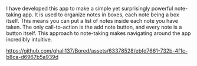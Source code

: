 I have developed this app to make a simple yet surprisingly powerful note-taking app. It is used to organize notes in boxes, each note being a box itself.
This means you can put a list of notes inside each note you have taken.
The only call-to-action is the add note button, and every note is a button itself.
This approach to note-taking makes navigating around the app incredibly intuitive.



https://github.com/ghali137/Bored/assets/63378528/ebfd7661-732b-4f1c-b8ca-d6967b5a939d

